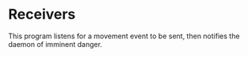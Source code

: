 # Receivers

This program listens for a movement event to be sent, then notifies the daemon of imminent danger.
